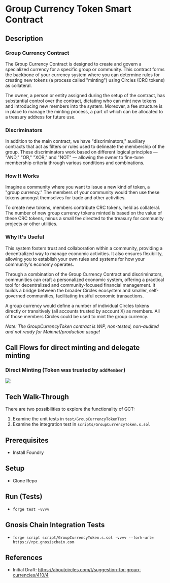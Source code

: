 # Group Currency Token Smart Contract
## Description
### Group Currency Contract

The Group Currency Contract is designed to create and govern a specialized currency for a specific group or community. This contract forms the backbone of your currency system where you can determine rules for creating new tokens (a process called "minting") using Circles (CRC tokens) as collateral.

The owner, a person or entity assigned during the setup of the contract, has substantial control over the contract, dictating who can mint new tokens and introducing new members into the system. Moreover, a fee structure is in place to manage the minting process, a part of which can be allocated to a treasury address for future use.

### Discriminators

In addition to the main contract, we have "discriminators," auxiliary contracts that act as filters or rules used to delineate the membership of the group. These discriminators work based on different logical principles — "AND," "OR," "XOR," and "NOT" — allowing the owner to fine-tune membership criteria through various conditions and combinations.

### How It Works

Imagine a community where you want to issue a new kind of token, a "group currency." The members of your community would then use these tokens amongst themselves for trade and other activities.

To create new tokens, members contribute CRC tokens, held as collateral. The number of new group currency tokens minted is based on the value of these CRC tokens, minus a small fee directed to the treasury for community projects or other utilities.

### Why It's Useful

This system fosters trust and collaboration within a community, providing a decentralized way to manage economic activities. It also ensures flexibility, allowing you to establish your own rules and systems for how your community's economy operates.

Through a combination of the Group Currency Contract and discriminators, communities can craft a personalized economic system, offering a practical tool for decentralized and community-focused financial management. It builds a bridge between the broader Circles ecosystem and smaller, self-governed communities, facilitating trustful economic transactions.

A group currency would define a number of individual Circles tokens directly or transitively (all accounts trusted by account X) as members. All of those members Circles could be used to mint the group currency.

_Note: The GroupCurrencyToken contract is WIP, non-tested, non-audited and not ready for Mainnet/production usage!_

## Call Flows for direct minting and delegate minting

### Direct Minting (Token was trusted by `addMember`)

![](https://i.imgur.com/X9YyadU.png)

## Tech Walk-Through

There are two possibilities to explore the functionality of GCT:

1. Examine the unit tests in `test/GroupCurrencyTokenTest`
2. Examine the integration test in `scripts/GroupCurrencyToken.s.sol`

## Prerequisites

* Install Foundry

## Setup

* Clone Repo

## Run (Tests)

* `forge test -vvvv`

## Gnosis Chain Integration Tests

* `forge script script/GroupCurrencyToken.s.sol -vvvv --fork-url=
https://rpc.gnosischain.com`

## References

* Initial Draft: https://aboutcircles.com/t/suggestion-for-group-currencies/410/4
